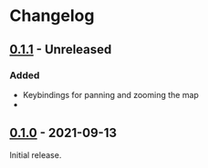 # Changelog

## [0.1.1](https://github.com/marvk/vatprism/compare/v0.1.0...v0.1.1) - Unreleased

### Added

- Keybindings for panning and zooming the map
-

## [0.1.0](https://github.com/marvk/vatprism/releases/tag/v0.1.0) - 2021-09-13

Initial release.